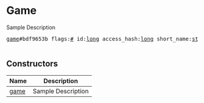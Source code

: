 # Game

Sample Description

<pre>
<a href="../constructor/game.md">game</a>#bdf9653b flags:<a href="../type/#.md">#</a> id:<a href="../type/long.md">long</a> access_hash:<a href="../type/long.md">long</a> short_name:<a href="../type/string.md">string</a> title:<a href="../type/string.md">string</a> description:<a href="../type/string.md">string</a> photo:<a href="../type/Photo.md">Photo</a> document:flags.0?<a href="../type/Document.md">Document</a> = <a href="../type/Game.md">Game</a>;

</pre>

## Constructors

| Name | Description |
|------|-------------|
| [game](../constructor/game.md) | Sample Description |

